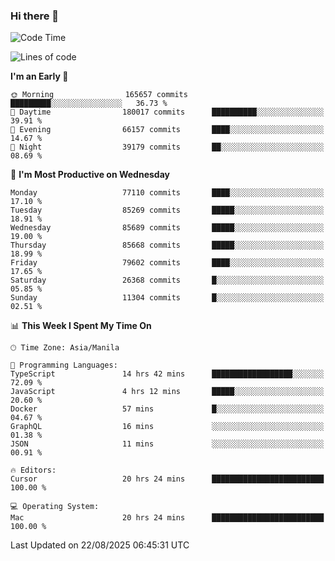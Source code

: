 ### Hi there 👋

<!--START_SECTION:waka-->
![Code Time](http://img.shields.io/badge/Code%20Time-6%2C209%20hrs%2038%20mins-blue)

![Lines of code](https://img.shields.io/badge/From%20Hello%20World%20I%27ve%20Written-149.4%20million%20lines%20of%20code-blue)

**I'm an Early 🐤** 

```text
🌞 Morning                165657 commits      █████████░░░░░░░░░░░░░░░░   36.73 % 
🌆 Daytime                180017 commits      ██████████░░░░░░░░░░░░░░░   39.91 % 
🌃 Evening                66157 commits       ████░░░░░░░░░░░░░░░░░░░░░   14.67 % 
🌙 Night                  39179 commits       ██░░░░░░░░░░░░░░░░░░░░░░░   08.69 % 
```
📅 **I'm Most Productive on Wednesday** 

```text
Monday                   77110 commits       ████░░░░░░░░░░░░░░░░░░░░░   17.10 % 
Tuesday                  85269 commits       █████░░░░░░░░░░░░░░░░░░░░   18.91 % 
Wednesday                85689 commits       █████░░░░░░░░░░░░░░░░░░░░   19.00 % 
Thursday                 85668 commits       █████░░░░░░░░░░░░░░░░░░░░   18.99 % 
Friday                   79602 commits       ████░░░░░░░░░░░░░░░░░░░░░   17.65 % 
Saturday                 26368 commits       █░░░░░░░░░░░░░░░░░░░░░░░░   05.85 % 
Sunday                   11304 commits       █░░░░░░░░░░░░░░░░░░░░░░░░   02.51 % 
```


📊 **This Week I Spent My Time On** 

```text
🕑︎ Time Zone: Asia/Manila

💬 Programming Languages: 
TypeScript               14 hrs 42 mins      ██████████████████░░░░░░░   72.09 % 
JavaScript               4 hrs 12 mins       █████░░░░░░░░░░░░░░░░░░░░   20.60 % 
Docker                   57 mins             █░░░░░░░░░░░░░░░░░░░░░░░░   04.67 % 
GraphQL                  16 mins             ░░░░░░░░░░░░░░░░░░░░░░░░░   01.38 % 
JSON                     11 mins             ░░░░░░░░░░░░░░░░░░░░░░░░░   00.91 % 

🔥 Editors: 
Cursor                   20 hrs 24 mins      █████████████████████████   100.00 % 

💻 Operating System: 
Mac                      20 hrs 24 mins      █████████████████████████   100.00 % 
```


 Last Updated on 22/08/2025 06:45:31 UTC
<!--END_SECTION:waka-->


<!--
**rad182/rad182** is a ✨ _special_ ✨ repository because its `README.md` (this file) appears on your GitHub profile.

Here are some ideas to get you started:

- 🔭 I’m currently working on ...
- 🌱 I’m currently learning ...
- 👯 I’m looking to collaborate on ...
- 🤔 I’m looking for help with ...
- 💬 Ask me about ...
- 📫 How to reach me: ...
- 😄 Pronouns: ...
- ⚡ Fun fact: ...
-->
